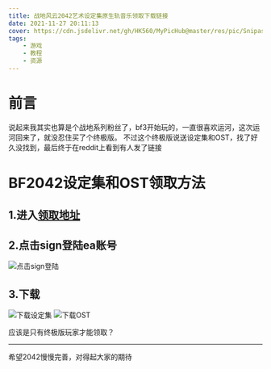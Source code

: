 ```yaml
---
title: 战地风云2042艺术设定集原生轨音乐领取下载链接
date: 2021-11-27 20:11:13
cover: https://cdn.jsdelivr.net/gh/HK560/MyPicHub@master/res/pic/Snipaste_2021-11-27_20-13-08.jpg
tags: 
    - 游戏
    - 教程
    - 资源
---
```

# 前言
说起来我其实也算是个战地系列粉丝了，bf3开始玩的，一直很喜欢运河，这次运河回来了，就没忍住买了个终极版。
不过这个终极版说送设定集和OST，找了好久没找到，最后终于在reddit上看到有人发了链接

# BF2042设定集和OST领取方法
## 1.进入[领取地址](https://www.ea.com/en-gb/games/battlefield/battlefield-2042/media/ultimate-edition-benefits)

## 2.点击sign登陆ea账号
![点击sign登陆](https://cdn.jsdelivr.net/gh/HK560/MyPicHub@master/res/pic/20211127204227.png)

## 3.下载
![下载设定集](https://cdn.jsdelivr.net/gh/HK560/MyPicHub@master/res/pic/20211127204151.png)
![下载OST](https://cdn.jsdelivr.net/gh/HK560/MyPicHub@master/res/pic/20211127204646.png)

应该是只有终极版玩家才能领取？

----
希望2042慢慢完善，对得起大家的期待